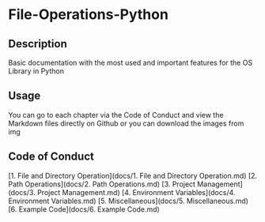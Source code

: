 # File-Operations-Python

## Description
Basic documentation with the most used and important features for the OS Library in Python

## Usage
You can go to each chapter via the Code of Conduct and view the Markdown files directly on Github
or you can download the images from img


## Code of Conduct

[1. File and Directory Operation](docs/1. File and Directory Operation.md)
[2. Path Operations](docs/2. Path Operations.md)
[3. Project Management](docs/3. Project Management.md)
[4. Environment Variables](docs/4. Environment Variables.md)
[5. Miscellaneous](docs/5. Miscellaneous.md)
[6. Example Code](docs/6. Example Code.md)
